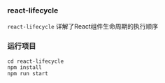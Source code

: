 ### react-lifecycle

`react-lifecycle` 详解了React组件生命周期的执行顺序

### 运行项目

```
cd react-lifecycle
npm install 
npm run start
```

